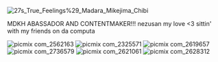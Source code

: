 ![27s_True_Feelings%29_Madara_Mikejima_Chibi](https://github.com/user-attachments/assets/3a371fbb-b665-4c21-a792-5bcddb30978f)

MDKH ABASSADOR AND CONTENTMAKER!!!
nezusan my love <3 
sittin' with my friends on da computa⠀⠀⠀⠀⠀⠀⠀ ⠀

 ![picmix com_2562163](https://github.com/user-attachments/assets/e2ef8277-1718-4019-989a-895aae805a2e)
 ![picmix com_2325571](https://github.com/user-attachments/assets/57e7b990-7cdc-4d20-9097-5ad04b5046a5)
![picmix com_2619657](https://github.com/user-attachments/assets/aa8859d8-5a66-4e83-aff8-fcd41d700fa3)
![picmix com_2736579](https://github.com/user-attachments/assets/e159acae-c135-4952-846e-23b0e24d1118)
![picmix com_2621061](https://github.com/user-attachments/assets/1a4dc80e-ea4d-4183-8879-0df782de2443)
![picmix com_2628312](https://github.com/user-attachments/assets/84cee007-6580-4e6f-ba1c-a62258c09a5d)
